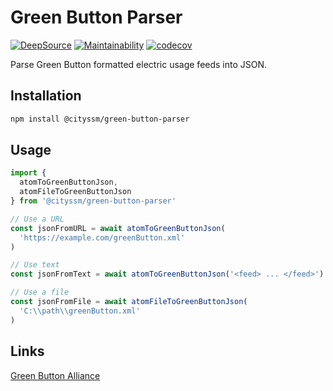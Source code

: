 # Green Button Parser

[![DeepSource](https://app.deepsource.com/gh/cityssm/node-green-button-parser.svg/?label=active+issues&show_trend=true&token=LAEc-5uihnFgNpJWscc1Kj1t)](https://app.deepsource.com/gh/cityssm/node-green-button-parser/?ref=repository-badge)
[![Maintainability](https://api.codeclimate.com/v1/badges/ad98bbdea3b40237515e/maintainability)](https://codeclimate.com/github/cityssm/node-green-button-parser/maintainability)
[![codecov](https://codecov.io/gh/cityssm/node-green-button-parser/branch/main/graph/badge.svg?token=9BJU6NU0WR)](https://codecov.io/gh/cityssm/node-green-button-parser)

Parse Green Button formatted electric usage feeds into JSON.

## Installation

```sh
npm install @cityssm/green-button-parser
```

## Usage

```javascript
import {
  atomToGreenButtonJson,
  atomFileToGreenButtonJson
} from '@cityssm/green-button-parser'

// Use a URL
const jsonFromURL = await atomToGreenButtonJson(
  'https://example.com/greenButton.xml'
)

// Use text
const jsonFromText = await atomToGreenButtonJson('<feed> ... </feed>')

// Use a file
const jsonFromFile = await atomFileToGreenButtonJson(
  'C:\\path\\greenButton.xml'
)
```

## Links

[Green Button Alliance](https://www.greenbuttonalliance.org/)